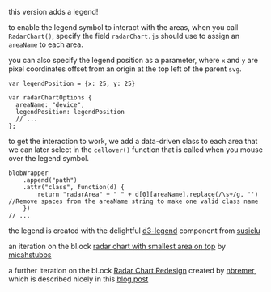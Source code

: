this version adds a legend!

to enable the legend symbol to interact with the areas, when you call `RadarChart()`, specify the field `radarChart.js` should use to assign an `areaName` to each area.

you can also specify the legend position as a parameter, where `x` and `y` are pixel coordinates offset from an origin at the top left of the parent `svg`.

    var legendPosition = {x: 25, y: 25}

    var radarChartOptions {
      areaName: "device",
      legendPosition: legendPosition
      // ...
    };

to get the interaction to work, we add a data-driven class to each area that we can later select in the `cellover()` function that is called when you mouse over the legend symbol.

    blobWrapper
    	.append("path")
    	.attr("class", function(d) {
    		return "radarArea" + " " + d[0][areaName].replace(/\s+/g, '') //Remove spaces from the areaName string to make one valid class name
    	})
    // ...

the legend is created with the delightful [d3-legend](http://d3-legend.susielu.com/) component from [susielu](http://bl.ocks.org/susielu)

an iteration on the bl.ock [radar chart with smallest area on top](http://bl.ocks.org/micahstubbs/465725cdc547c7cc8491) by [micahstubbs](http://bl.ocks.org/micahstubbs)

a further iteration on the bl.ock [Radar Chart Redesign](http://bl.ocks.org/nbremer/21746a9668ffdf6d8242) created by [nbremer](http://bl.ocks.org/nbremer), which is described nicely in this [blog post](http://www.visualcinnamon.com/2015/10/different-look-d3-radar-chart.html#comment-203)